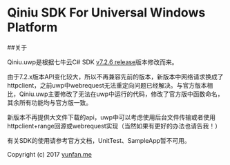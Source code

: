 # Qiniu SDK For Universal Windows Platform

##关于

Qiniu.uwp是根据七牛云C# SDK [v7.2.6 release](https://github.com/qiniu/csharp-sdk/releases/tag/7.2.6)版本修改而来。


由于7.2.x版本API变化较大，所以不再兼容先前的版本，新版本中网络请求换成了httpclient，之前uwp中webrequest无法重定向问题已经解决。与官方版本相比，Qiniu.uwp主要修改了无法在uwp中运行的代码，修改了官方版中函数命名，其余所有功能均与官方版一致。


新版本不再提供大文件下载的api，uwp中可以考虑使用后台文件传输或者使用httpclient+range回源或webrequest实现（当然如果有更好的办法也请告我！）


有关SDK的使用请参考官方文档，UnitTest、SampleApp暂不可用。


Copyright (c) 2017 [yunfan.me](https://yunfan.me/)
